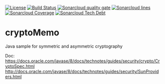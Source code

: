 [![License](https://img.shields.io/badge/License-Apache%202.0-blue.svg)](https://opensource.org/licenses/Apache-2.0)
[![Build Status](https://travis-ci.org/adioss/cryptoMemo.svg?branch=master)](https://travis-ci.org/adioss/cryptoMemo)
[![Sonarcloud quality gate](https://sonarcloud.io/api/badges/gate?key=com.adioss.security:cryptography)](https://sonarcloud.io/dashboard?id=com.adioss.security:cryptography)
[![Sonarcloud lines](https://sonarcloud.io/api/badges/measure?key=com.adioss.security:cryptography&metric=lines)](https://sonarcloud.io/dashboard?id=com.adioss.security:cryptography)
[![Sonarcloud Coverage](https://sonarcloud.io/api/badges/measure?key=com.adioss.security:cryptography&metric=coverage)](https://sonarcloud.io/component_measures/metric/coverage/list?id=com.adioss.security%3Acryptography)
[![Sonarcloud Tech Debt](https://sonarcloud.io/api/badges/measure?key=com.adioss.security:cryptography&metric=sqale_debt_ratio)](https://sonarcloud.io/project/issues?facetMode=effort&id=com.adioss.security%3Acryptography&resolved=false&types=CODE_SMELL)

# cryptoMemo
Java sample for symmetric and asymmetric cryptography

Doc:
https://docs.oracle.com/javase/8/docs/technotes/guides/security/crypto/CryptoSpec.html
http://docs.oracle.com/javase/8/docs/technotes/guides/security/SunProviders.html

